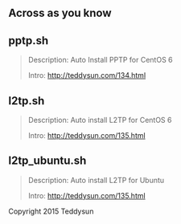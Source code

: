 ## Across as you know

pptp.sh
-------

> Description: Auto Install PPTP for CentOS 6
> 
> Intro: http://teddysun.com/134.html

l2tp.sh
-------

> Description: Auto install L2TP for CentOS 6
> 
> Intro: http://teddysun.com/135.html

l2tp_ubuntu.sh
--------------

> Description: Auto install L2TP for Ubuntu
> 
> Intro: http://teddysun.com/135.html


Copyright 2015 Teddysun

